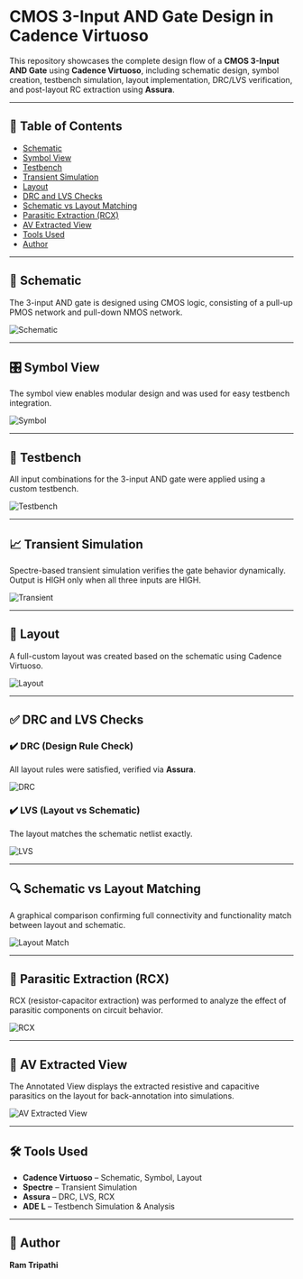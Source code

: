 # CMOS 3-Input AND Gate Design in Cadence Virtuoso

This repository showcases the complete design flow of a **CMOS 3-Input AND Gate** using **Cadence Virtuoso**, including schematic design, symbol creation, testbench simulation, layout implementation, DRC/LVS verification, and post-layout RC extraction using **Assura**.

---

## 📁 Table of Contents  
- [Schematic](#schematic)  
- [Symbol View](#symbol-view)  
- [Testbench](#testbench)  
- [Transient Simulation](#transient-simulation)  
- [Layout](#layout)  
- [DRC and LVS Checks](#drc-and-lvs-checks)  
- [Schematic vs Layout Matching](#schematic-vs-layout-matching)  
- [Parasitic Extraction (RCX)](#parasitic-extraction-rcx)  
- [AV Extracted View](#av-extracted-view)  
- [Tools Used](#tools-used)  
- [Author](#author)

---

## 🧩 Schematic  
The 3-input AND gate is designed using CMOS logic, consisting of a pull-up PMOS network and pull-down NMOS network.

![Schematic](./3_Input_AND_Schematic.png)

---

## 🎛️ Symbol View  
The symbol view enables modular design and was used for easy testbench integration.

![Symbol](./3_Input_AND_Symbol.png)

---

## 🧪 Testbench  
All input combinations for the 3-input AND gate were applied using a custom testbench.

![Testbench](./3_Input_AND_tb.png)

---

## 📈 Transient Simulation  
Spectre-based transient simulation verifies the gate behavior dynamically. Output is HIGH only when all three inputs are HIGH.

![Transient](./3_input_AND_Transient_Waveform.png)

---

## 🧱 Layout  
A full-custom layout was created based on the schematic using Cadence Virtuoso.

![Layout](./XOR_Layout.png)

---

## ✅ DRC and LVS Checks  

### ✔️ DRC (Design Rule Check)  
All layout rules were satisfied, verified via **Assura**.

![DRC](./No_DRC_Errors.png)

### ✔️ LVS (Layout vs Schematic)  
The layout matches the schematic netlist exactly.

![LVS](./LVS_Run.png)

---

## 🔍 Schematic vs Layout Matching  
A graphical comparison confirming full connectivity and functionality match between layout and schematic.

![Layout Match](./Layout_and_schematic_match.png)

---

## 🧠 Parasitic Extraction (RCX)  
RCX (resistor-capacitor extraction) was performed to analyze the effect of parasitic components on circuit behavior.

![RCX](./RCX_Run.png)

---

## 🧾 AV Extracted View  
The Annotated View displays the extracted resistive and capacitive parasitics on the layout for back-annotation into simulations.

![AV Extracted View](./AV_Extracted_view.png)

---

## 🛠️ Tools Used  
- **Cadence Virtuoso** – Schematic, Symbol, Layout  
- **Spectre** – Transient Simulation  
- **Assura** – DRC, LVS, RCX  
- **ADE L** – Testbench Simulation & Analysis  

---

## 👤 Author  
**Ram Tripathi**
